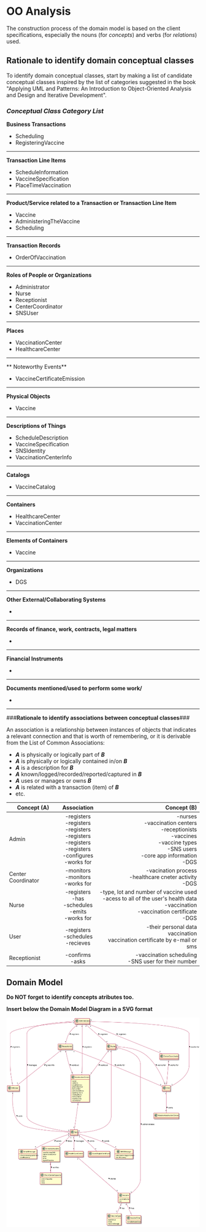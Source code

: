 # OO Analysis #

The construction process of the domain model is based on the client specifications, especially the nouns (for _concepts_) and verbs (for _relations_) used. 

## Rationale to identify domain conceptual classes ##
To identify domain conceptual classes, start by making a list of candidate conceptual classes inspired by the list of categories suggested in the book "Applying UML and Patterns: An Introduction to Object-Oriented Analysis and Design and Iterative Development". 


### _Conceptual Class Category List_ ###

**Business Transactions**

* Scheduling
* RegisteringVaccine

---

**Transaction Line Items**

* ScheduleInformation
* VaccineSpecification
* PlaceTimeVaccination

---

**Product/Service related to a Transaction or Transaction Line Item**

* Vaccine
* AdministeringTheVaccine
* Scheduling

---


**Transaction Records**

* OrderOfVaccination
---  


**Roles of People or Organizations**

* Administrator 
* Nurse 
* Receptionist
* CenterCoordinator
* SNSUser

---


**Places**

* VaccinationCenter
* HealthcareCenter

---

** Noteworthy Events**

* VaccineCertificateEmission

---


**Physical Objects**

* Vaccine
    
---


**Descriptions of Things**

* ScheduleDescription
* VaccineSpecification
* SNSIdentity
* VaccinationCenterInfo

---


**Catalogs**

* VaccineCatalog

---


**Containers**

* HealthcareCenter
* VaccinationCenter

---


**Elements of Containers**

* Vaccine

---


**Organizations**

*  DGS

---

**Other External/Collaborating Systems**

*  


---


**Records of finance, work, contracts, legal matters**

* 

---


**Financial Instruments**

*  

---


**Documents mentioned/used to perform some work/**

* 
---



###**Rationale to identify associations between conceptual classes**###

An association is a relationship between instances of objects that indicates a relevant connection and that is worth of remembering, or it is derivable from the List of Common Associations: 

+ **_A_** is physically or logically part of **_B_**
+ **_A_** is physically or logically contained in/on **_B_**
+ **_A_** is a description for **_B_**
+ **_A_** known/logged/recorded/reported/captured in **_B_**
+ **_A_** uses or manages or owns **_B_**
+ **_A_** is related with a transaction (item) of **_B_**
+ etc.



| Concept (A) 		        |                                                       Association   	                                                       |                                                                                                                              Concept (B) |
|-----------------------|:---------------------------------------------------------------------------------------------------------------------------:|-----------------------------------------------------------------------------------------------------------------------------------------:|
| Admin  	              | -registers<br/>-registers<br/>-registers<br/>-registers<br/>-registers<br/>-registers<br/>-configures<br/>-works for   		 	 |   -nurses<br/>-vaccination centers<br/>-receptionists<br/>-vaccines<br/>-vaccine types<br/>-SNS users<br/>-core app information<br/>-DGS |
| Center Coordinator  	 |                                           -monitors<br/>-monitors<br/>-works for                                            |                                                                             -vacination process<br/>-healthcare cneter activity<br/>-DGS |
| Nurse	                |     -registers<br/>-has<br/>-schedules<br/>-emits<br/>-works for                                                  		 	      | -type, lot and number of vaccine used<br/>-acess to all of the user's health data<br/>-vaccination<br/>-vaccination certificate<br/>-DGS |
| User	                 |                                         -registers<br/>-schedules<br/>-recieves		 	                                         |                                                        -their personal data<br/>vaccination<br/>vaccination certificate by e-mail or sms |
| Receptionist 	        |                                                 -confirms<br/>-asks    		 	                                                 |                                                                                   -vaccination scheduling<br/>-SNS user for their number |



## Domain Model

**Do NOT forget to identify concepts atributes too.**

**Insert below the Domain Model Diagram in a SVG format**

![DM.svg](DM.svg)




